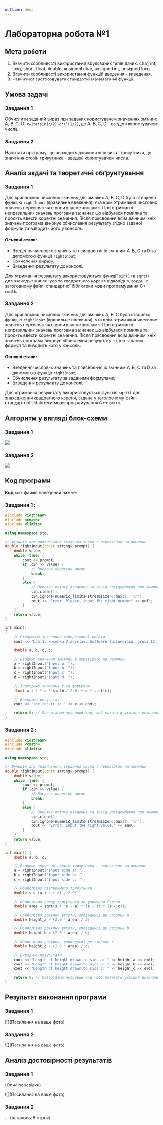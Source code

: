 ```yaml
---
outline: deep
---
```

<!--
  MARKDOWN:

  **Слово** - Жирний шрифт 
  *Слово* - курсив 
  `Функції` - пишете в `Назву функції`
  
  ```cpp
    Ваш код буде тут
  ``` 
  ![](Посилання до вашого фото) - конструкція для вставки фото

  # Найбільший заголовок
  ## Заголовок менше
  ### Заголовок ще менше
  #### Найменший заголовок 

  Конструкція списків:
  - елемент списку
  - елемент списку
  - елемент списку

  Цей фрагмент створений лише для вашої зручності. При створенні сайту можете видалити цей фрагмент
-->
# Лабораторна робота №1

## Мета роботи

1. Вивчити особливості використання вбудованих типів даних: char, int, long, short, float, double, unsigned char, unsigned int, unsigned long.
2. Вивчити особливості використання функцій введення - виведення.
3. Навчитися застосовувати стандартні математичні функції.

## Умова задачі

### Завдання 1
Обчислити заданий вираз при заданих користувачем значеннях змінних A, B, C, D:
`x=2*a*sin(b/2)+d*c^(1/2)`, де  A, B, C, D - введені користувачем числа.

### Завдання 2 
Написати програму, що знаходить довжини всіх висот трикутника, де значення сторін трикутника - введені користувачем числа.

## Аналіз задачі та теоретичні обґрунтування

### Завдання 1
Для присвоєння числових значень для змінних A, B, C, D було створено функцію `rightInput` (правильне введення), яка крім отримання числових значень перевіряє чи є вони власне числами. При отриманні неправильних значень програма зазначає що відбулася помилка та просить ввести коректні значення. Після присвоєння всім змінним іхніх значень програма виконує обчислення результату згідно заданої формули та виводить його у консоль.

#### Основні етапи:
  - Введення числових значень та присвоєння іх змінним A, B, C та D за допомогою функції `rightInput`;
  - Обчислення виразу;
  - Виведення результату до консолі.

Для отримання результату використовуються функції `sin()` та `sqrt()` для знаходження синуса та квадратного кореня відповідно, задані у заголовному файлі стандартної бібліотеки мови програмування C++ `cmath`.

### Завдання 2
Для присвоєння числових значень для змінних A, B, C було створено функцію `rightInput` (правильне введення), яка крім отримання числових значень перевіряє чи є вони власне числами. При отриманні неправильних значень програма зазначає що відбулася помилка та просить ввести коректні значення. Після присвоєння всім змінним іхніх значень програма виконує обчислення результату згідно заданих формул та виводить його у консоль.

#### Основні етапи:
  - Введення числових значень та присвоєння іх змінним A, B, C та D за допомогою функції `rightInput`;
  - Обчислення результату за заданими формулами;
  - Виведення результату до консолі.

Для отримання результату використовується функція `sqrt()` для знаходження квадратного кореня, задана у заголовному файлі стандартної бібліотеки мови програмування C++ `cmath`.

## Алгоритм у вигляді блок-схеми

### Завдання 1 
![](images/lab_1/lab1_1.jpeg)

### Завдання 2 
![](images/lab_1/lab1_2.jpeg)

## Код програми

**Код** всіх файлів наведений нижче:

### Завдання 1 :
```cpp
#include <iostream>
#include <cmath>
#include <limits>

using namespace std;

// Функція для правильного введення числа з перевіркою на помилки
double rightInput(const string& prompt) {
    double value;
    while (true) {
        cout << prompt;
        if (cin >> value) {
            // Введено коректне число
            break;
        }
        else {
            // Очистка потоку введення та вивід повідомлення про помилку
            cin.clear();
            cin.ignore(numeric_limits<streamsize>::max(), '\n');
            cout << "Error. Please, input the right number" << endl;
        }
    }
    return value;
}

int main()
{
    // Створюємо заголовок лабораторної роботи
    cout << "Lab 1. Husenko Vladyslav. Software Engineering, group 12. Option 4. Task 1" << endl << endl;

    double a, b, c, d;

    // Вводимо значення змінних з перевіркою на помилки
    a = rightInput("Input a: ");
    b = rightInput("Input b: ");
    c = rightInput("Input c: ");
    d = rightInput("Input d: ");
     
    // Знаходимо значення x за формулою
    float x = 2 * a * sin(b / 2.0) + d * sqrt(c);

    // Виводимо результат
    cout << "The result is " << x << endl;

    return 0; // Повертаємо нульовий код, щоб показати успішне виконання програми
}

```

### Завдання 2 :
```cpp
#include <iostream>
#include <cmath>
#include <limits>

using namespace std;

// Функція для правильного введення числа з перевіркою на помилки
double rightInput(const string& prompt) {
    double value;
    while (true) {
        cout << prompt;
        if (cin >> value) {
            // Введено коректне число
            break;
        }
        else {
            // Очистка потоку введення та вивід повідомлення про помилку
            cin.clear();
            cin.ignore(numeric_limits<streamsize>::max(), '\n');
            cout << "Error. Input the right value." << endl;
        }
    }
    return value;
}

int main() {
    double a, b, c;

    // Вводимо значення сторін трикутника з перевіркою на помилки
    a = rightInput("Input side a: ");
    b = rightInput("Input side b: ");
    c = rightInput("Input side c: ");

    // Обчислюємо півпериметр трикутника
    double s = (a + b + c) / 2.0;

    // Обчислюємо площу трикутника за формулою Герона
    double area = sqrt(s * (s - a) * (s - b) * (s - c));

    // Обчислюємо довжину висоти, проведеної до сторони a
    double height_a = (2.0 * area) / a;

    // Обчислюємо довжину висоти, проведеної до сторони b
    double height_b = (2.0 * area) / b;

    // Обчислюємо довжину, проведеної до сторони c
    double height_c = (2.0 * area) / c;

    // Виводимо результати
    cout << "Length of height drawn to side a: " << height_a << endl;
    cout << "Length of height drawn to side b: " << height_b << endl;
    cout << "Length of height drawn to side c: " << height_c << endl;

    return 0; // Повертаємо нульовий код, щоб показати успішне виконання програми
}

```

## Результат виконання програми 

### Завдання 1

![](Посилання на ваше фото)

### Завдання 2 

![](Посилання на ваше фото)


## Аналіз достовірності результатів

### Завдання 1
(Опис перевірки)

![](Посилання на ваше фото)

### Завдання 2
... (осталось: 8 строк)
